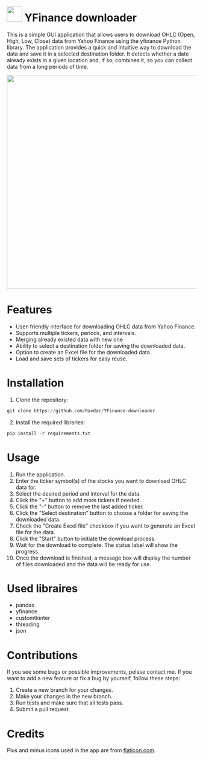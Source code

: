 
# <img src="https://user-images.githubusercontent.com/97836782/236618799-0301c964-239f-4e23-a6f7-0e2bcf7cfbb1.png" width="40" height="40"> YFinance downloader
This is a simple GUI application that allows users to download OHLC (Open, High, Low, Close) data from Yahoo Finance using the yfinance Python library. The application provides a quick and intuitive way to download the data and save it in a selected destination folder. It detects whether a date already exists in a given location and, if so, combines it, so you can collect data from a long periods of time.


<img src="https://user-images.githubusercontent.com/97836782/236618708-abc45d2d-bf94-48a6-8e3f-26b444f0f7db.png" width="538" height="566">

# Features
* User-friendly interface for downloading OHLC data from Yahoo Finance.
* Supports multiple tickers, periods, and intervals.
* Merging already existed data with new one
* Ability to select a destination folder for saving the downloaded data.
* Option to create an Excel file for the downloaded data.
* Load and save sets of tickers for easy reuse.

# Installation
1. Clone the repository:
```python
git clone https://github.com/Ravdar/YFinance-downloader
```
2. Install the required libraries:
```python
pip install -r requirements.txt
```

# Usage
1. Run the application.
2. Enter the ticker symbol(s) of the stocks you want to download OHLC data for.
3. Select the desired period and interval for the data.
4. Click the "+" button to add more tickers if needed.
5. Click the "-" button to remove the last added ticker.
6. Click the "Select destination" button to choose a folder for saving the downloaded data.
7. Check the "Create Excel file" checkbox if you want to generate an Excel file for the data.
8. Click the "Start" button to initiate the download process.
9. Wait for the download to complete. The status label will show the progress.
10. Once the download is finished, a message box will display the number of files downloaded and the data will be ready for use.

# Used libraires
* pandas
* yfinance
* customtkinter
* threading
* json

# Contributions
 
If you see some bugs or possible improvements, pelase contact me.
If you want to add a new feature or fix a bug by yourself, follow these steps:
1. Create a new branch for your changes.
2. Make your changes in the new branch.
3. Run tests and make sure that all tests pass.
4. Submit a pull request.

# Credits
Plus and minus icons used in the app are from [flaticon.com](https://www.flaticon.com/).
